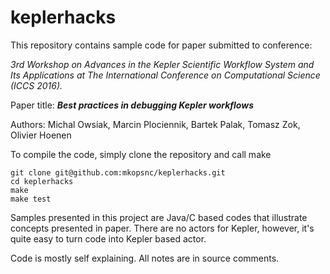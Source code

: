 # keplerhacks

This repository contains sample code for paper submitted to conference:

*3rd Workshop on Advances in the Kepler Scientific Workflow System and Its Applications at The International Conference on Computational Science (ICCS 2016).*

Paper title: **_Best practices in debugging Kepler workflows_**

Authors: Michal Owsiak, Marcin Plociennik, Bartek Palak, Tomasz Zok, Olivier Hoenen

To compile the code, simply clone the repository and call make

    git clone git@github.com:mkopsnc/keplerhacks.git
    cd keplerhacks
    make
    make test 

Samples presented in this project are Java/C based codes that illustrate concepts presented in paper. There are no actors for Kepler, however, it's quite easy to turn code into Kepler based actor.

Code is mostly self explaining. All notes are in source comments.
